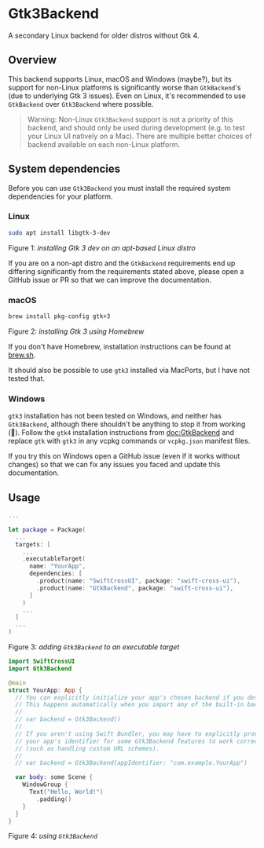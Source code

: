 # Gtk3Backend

A secondary Linux backend for older distros without Gtk 4.

## Overview

This backend supports Linux, macOS and Windows (maybe?), but its support for non-Linux platforms is significantly worse than `GtkBackend`'s (due to underlying Gtk 3 issues). Even on Linux, it's recommended to use `GtkBackend` over `Gtk3Backend` where possible.

> Warning: Non-Linux `Gtk3Backend` support is not a priority of this backend, and should only be used during development (e.g. to test your Linux UI natively on a Mac). There are multiple better choices of backend available on each non-Linux platform.

## System dependencies

Before you can use `Gtk3Backend` you must install the required system dependencies for your platform.

### Linux

```sh
sudo apt install libgtk-3-dev
```
Figure 1: *installing Gtk 3 dev on an apt-based Linux distro*

If you are on a non-apt distro and the `GtkBackend` requirements end up differing significantly from the requirements stated above, please open a GitHub issue or PR so that we can improve the documentation.

### macOS

```sh
brew install pkg-config gtk+3
```
Figure 2: *installing Gtk 3 using Homebrew*

If you don't have Homebrew, installation instructions can be found at [brew.sh](https://brew.sh).

It should also be possible to use `gtk3` installed via MacPorts, but I have not tested that.

### Windows

`gtk3` installation has not been tested on Windows, and neither has `Gtk3Backend`, although there shouldn't be anything to stop it from working (🤞). Follow the `gtk4` installation instructions from <doc:GtkBackend> and replace `gtk` with `gtk3` in any vcpkg commands or `vcpkg.json` manifest files.

If you try this on Windows open a GitHub issue (even if it works without changes) so that we can fix any issues you faced and update this documentation.

## Usage

```swift
...

let package = Package(
  ...
  targets: [
    ...
    .executableTarget(
      name: "YourApp",
      dependencies: [
        .product(name: "SwiftCrossUI", package: "swift-cross-ui"),
        .product(name: "GtkBackend", package: "swift-cross-ui"),
      ]
    )
    ...
  ]
  ...
)
```
Figure 3: *adding `Gtk3Backend` to an executable target*

```swift
import SwiftCrossUI
import Gtk3Backend

@main
struct YourApp: App {
  // You can explicitly initialize your app's chosen backend if you desire.
  // This happens automatically when you import any of the built-in backends.
  //
  // var backend = Gtk3Backend()
  //
  // If you aren't using Swift Bundler, you may have to explicitly provide
  // your app's identifier for some Gtk3Backend features to work correctly
  // (such as handling custom URL schemes).
  //
  // var backend = Gtk3Backend(appIdentifier: "com.example.YourApp")

  var body: some Scene {
    WindowGroup {
      Text("Hello, World!")
        .padding()
    }
  }
}
```
Figure 4: *using `Gtk3Backend`*
